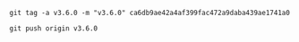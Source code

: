 ```
git tag -a v3.6.0 -m "v3.6.0" ca6db9ae42a4af399fac472a9daba439ae1741a0
```

```
git push origin v3.6.0
```
